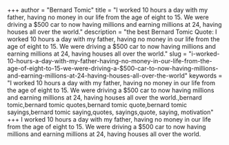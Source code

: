 +++
author = "Bernard Tomic"
title = "I worked 10 hours a day with my father, having no money in our life from the age of eight to 15. We were driving a $500 car to now having millions and earning millions at 24, having houses all over the world."
description = "the best Bernard Tomic Quote: I worked 10 hours a day with my father, having no money in our life from the age of eight to 15. We were driving a $500 car to now having millions and earning millions at 24, having houses all over the world."
slug = "i-worked-10-hours-a-day-with-my-father-having-no-money-in-our-life-from-the-age-of-eight-to-15-we-were-driving-a-$500-car-to-now-having-millions-and-earning-millions-at-24-having-houses-all-over-the-world"
keywords = "I worked 10 hours a day with my father, having no money in our life from the age of eight to 15. We were driving a $500 car to now having millions and earning millions at 24, having houses all over the world.,bernard tomic,bernard tomic quotes,bernard tomic quote,bernard tomic sayings,bernard tomic saying,quotes, sayings,quote, saying, motivation"
+++
I worked 10 hours a day with my father, having no money in our life from the age of eight to 15. We were driving a $500 car to now having millions and earning millions at 24, having houses all over the world.
